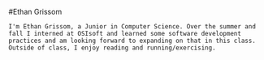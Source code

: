 #Ethan Grissom

```I'm Ethan Grissom, a Junior in Computer Science. Over the summer and fall I interned at OSIsoft and learned some software development practices and am looking forward to expanding on that in this class. Outside of class, I enjoy reading and running/exercising.```
